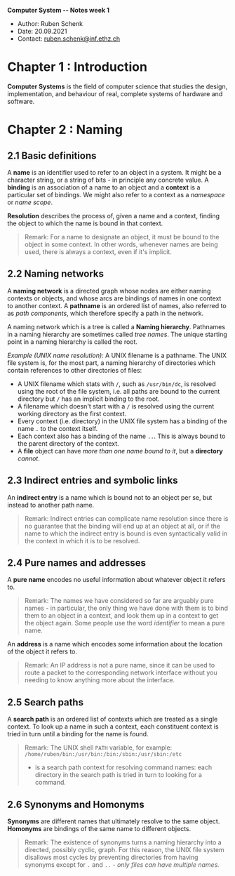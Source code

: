 **Computer System -- Notes week 1**

- Author: Ruben Schenk
- Date: 20.09.2021
- Contact: ruben.schenk@inf.ethz.ch

# Chapter 1 : Introduction

**Computer Systems** is the field of computer science that studies the design, implementation, and behaviour of real, complete systems of hardware and software.

# Chapter 2 : Naming

## 2.1 Basic definitions

A **name** is an identifier used to refer to an object in a system. It might be a character string, or a string of bits - in principle any concrete value. A **binding** is an association of a name to an object and a **context** is a particular set of bindings. We might also refer to a context as a *namespace* or *name scope*.

**Resolution** describes the process of, given a name and a context, finding the object to which the name is bound in that context.

> Remark: For a name to designate an object, it must be bound to the object in some context. In other words, whenever names are being used, there is always a context, even if it's implicit.

## 2.2 Naming networks

A **naming network** is a directed graph whose nodes are either naming contexts or objects, and whose arcs are bindings of names in one context to another context. A **pathname** is an ordered list of names, also referred to as *path components*, which therefore specify a path in the network.

A naming network which is a tree is called a **Naming hierarchy**. Pathnames in a naming hierarchy are sometimes called *tree names*. The unique starting point in a naming hierarchy is called the root.

*Example (UNIX name resolution):* A UNIX filename is a pathname. The UNIX file system is, for the most part, a naming hierarchy of directories which contain references to other directories of files:

- A UNIX filename which stats with `/`, such as `/usr/bin/dc`, is resolved using the root of the file system, i.e. all paths are bound to the current directory but `/` has an implicit binding to the root.
- A filename which doesn't start with a `/` is resolved using the current working directory as the first context.
- Every context (i.e. directory) in the UNIX file system has a binding of the name `.` to the context itself.
- Each context also has a binding of the name `..`. This is always bound to the parent directory of the context.
- A **file** object can have *more than one name bound to it*, but a **directory** *cannot*.

## 2.3 Indirect entries and symbolic links

An **indirect entry** is a name which is bound not to an object per se, but instead to another path name.

> Remark: Indirect entries can complicate name resolution since there is no guarantee that the binding will end up at an object at all, or if the name to which the indirect entry is bound is even syntactically valid in the context in which it is to be resolved.

## 2.4 Pure names and addresses

A **pure name** encodes no useful information about whatever object it refers to.

> Remark: The names we have considered so far are arguably pure names - in particular, the only thing we have done with them is to bind them to an object in a context, and look them up in a context to get the object again. Some people use the word *identifier* to mean a pure name.

An **address** is a name which encodes some information about the location of the object it refers to.

> Remark: An IP address is not a pure name, since it can be used to route a packet to the corresponding network interface without you needing to know anything more about the interface.

## 2.5 Search paths

A **search path** is an ordered list of contexts which are treated as a single context. To look up a name in such a context, each constituent context is tried in turn until a binding for the name is found.

> Remark: The UNIX shell `PATH` variable, for example:
> `/home/ruben/bin:/usr/bin:/bin:/sbin:/usr/sbin:/etc`
> - is a search path context for resolving command names: each directory in the search path is tried in turn to looking for a command.

## 2.6 Synonyms and Homonyms

**Synonyms** are different names that ultimately resolve to the same object. **Homonyms** are bindings of the same name to different objects.

> Remark: The existence of synonyms turns a naming hierarchy into a directed, possibly cyclic, graph. For this reason, the UNIX file system disallows most cycles by preventing directories from having synonyms except for `.` and `..` - *only files can have multiple names.*
